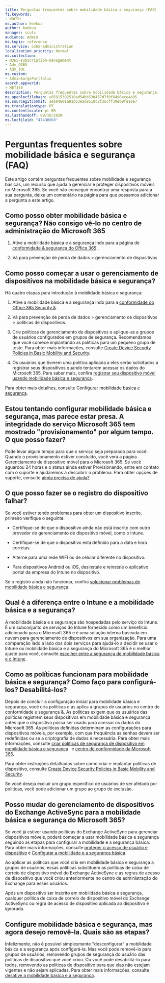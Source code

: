 ```yaml
---
title: Perguntas frequentes sobre mobilidade básica e segurança (FAQ)
f1.keywords:
- NOCSH
ms.author: kwekua
author: kwekua
manager: scotv
audience: Admin
ms.topic: reference
ms.service: o365-administration
localization_priority: Normal
ms.collection:
- M365-subscription-management
- Adm_O365
- Adm_TOC
ms.custom:
- AdminSurgePortfolio
search.appverid:
- MET150
description: Perguntas frequentes sobre mobilidade básica e segurança.
ms.openlocfilehash: e05815392510ad54bb530457d7f0f6490ece4a95
ms.sourcegitcommit: aeb94601a81db3ead8610c2f36cff30eb9fe10e7
ms.translationtype: MT
ms.contentlocale: pt-BR
ms.lasthandoff: 09/10/2020
ms.locfileid: "47430068"
---
```

# <a name="basic-mobility-and-security-frequently-asked-questions-faq"></a>Perguntas frequentes sobre mobilidade básica e segurança (FAQ)

Este artigo contém perguntas frequentes sobre mobilidade e segurança básicas, um recurso que ajuda a gerenciar e proteger dispositivos móveis no Microsoft 365. Se você não conseguir encontrar uma resposta para a sua pergunta, deixe um comentário na página para que possamos adicionar a pergunta a este artigo.

## <a name="how-can-i-get-basic-mobility-and-security-i-dont-see-it-in-the-microsoft-365-admin-center"></a>Como posso obter mobilidade básica e segurança? Não consigo vê-lo no centro de administração do Microsoft 365

1.  Ative a mobilidade básica e a segurança indo para a página de [conformidade & segurança do Office 365](https://protection.office.com/) .   

2.  Vá para prevenção de perda de dados > gerenciamento de dispositivos.   

## <a name="how-can-i-get-started-with-device-management-in-basic-mobility-and-security"></a>Como posso começar a usar o gerenciamento de dispositivos na mobilidade básica e segurança?

Há quatro etapas para introdução à mobilidade básica e segurança: 

1. Ative a mobilidade básica e a segurança indo para a [conformidade do Office 365 Security &](https://protection.office.com/).
    
2. Vá para prevenção de perda de dados > gerenciamento de dispositivos > políticas de dispositivos.
    
3. Crie políticas de gerenciamento de dispositivos e aplique-as a grupos de usuários configurados em grupos de segurança. Recomendamos que você comece implantando as políticas para um pequeno grupo de teste. Para obter mais informações, consulte [Create Device Security Policies in Basic Mobility and Security](create-device-security-policies.md).      

4. Os usuários que tiverem uma política aplicada a eles serão solicitados a registrar seus dispositivos quando tentarem acessar os dados do Microsoft 365. Para saber mais, confira [registrar seu dispositivo móvel usando mobilidade básica e segurança](enroll-your-mobile-device.md).

Para obter mais detalhes, consulte [Configurar mobilidade básica e segurança](set-up.md).

## <a name="im-trying-to-set-up-basic-mobility-and-security-but-it-seems-stuck-the-microsoft-365-service-health-has-been-showing-provisioning-for-a-while-what-can-i-do"></a>Estou tentando configurar mobilidade básica e segurança, mas parece estar presa. A integridade do serviço Microsoft 365 tem mostrado "provisionamento" por algum tempo. O que posso fazer?

Pode levar algum tempo para que o serviço seja preparado para você. Quando o provisionamento estiver concluído, você verá a página Gerenciamento de dispositivo móvel para o Microsoft 365. Se você aguardou 24 horas e o status ainda estiver Provisionando, entre em contato com o suporte e ajudaremos a descobrir o problema. Para obter opções de suporte, consulte [ainda precisa de ajuda?](https://support.microsoft.com/office/frequently-asked-questions-about-basic-mobility-and-security-3871f99c-c9db-4a23-86f9-902c1b02f58d#bkmk_needhelp) 

## <a name="what-can-i-do-if-device-enrollment-fails"></a>O que posso fazer se o registro do dispositivo falhar?

Se você estiver tendo problemas para obter um dispositivo inscrito, primeiro verifique o seguinte:

- Certifique-se de que o dispositivo ainda não está inscrito com outro provedor de gerenciamento de dispositivo móvel, como o Intune.
    
- Certifique-se de que o dispositivo está definido para a data e hora corretas.
    
- Alterne para uma rede WIFI ou de celular diferente no dispositivo.
    
- Para dispositivos Android ou iOS, desinstale e reinstale o aplicativo portal da empresa do Intune no dispositivo.
    
Se o registro ainda não funcionar, confira [solucionar problemas de mobilidade básica e segurança](troubleshoot.md).

## <a name="whats-the-difference-between-intune-and-basic-mobility-and-security"></a>Qual é a diferença entre o Intune e a mobilidade básica e a segurança?

A mobilidade básica e a segurança são hospedadas pelo serviço do Intune. É um subconjunto de serviços do Intune fornecido como um benefício adicionado para o Microsoft 365 e é uma solução interna baseada em nuvem para gerenciamento de dispositivos em sua organização. Para uma comparação lado a lado dos dois serviços para ajudá-lo a decidir se usar o Intune ou mobilidade básica e a segurança do Microsoft 365 é o melhor ajuste para você, consulte [escolher entre a segurança de mobilidade básica e o Intune](choose-between-basic-mobility-and-security-and-intune.md).

## <a name="how-do-policies-work-for-basic-mobility-and-security-how-do-i-set-them-up-disable-them"></a>Como as políticas funcionam para mobilidade básica e segurança? Como faço para configurá-los? Desabilitá-los?

Depois de concluir a configuração inicial para mobilidade básica e segurança, você cria políticas e as aplica a grupos de usuários no centro de conformidade e segurança &. As políticas exigem que os usuários das políticas registrem seus dispositivos em mobilidade básica e segurança antes que o dispositivo possa ser usado para acessar os dados do Microsoft 365. As políticas definidas determinam as configurações para dispositivos móveis, por exemplo, com que frequência as senhas devem ser redefinidas ou se a criptografia de dados é necessária. Para obter mais informações, consulte [criar políticas de segurança de dispositivo em mobilidade básica e segurança](create-device-security-policies.md)   e [centro de conformidade da Microsoft 365](https://support.microsoft.com/office/7e696a40-b86b-4a20-afcc-559218b7b1b8).

Para obter instruções detalhadas sobre como criar e implantar políticas de dispositivo, consulte [Create Device Security Policies in Basic Mobility and Security](create-device-security-policies.md).

Se você deseja excluir um grupo específico de usuários de ser afetado por políticas, você pode adicionar um grupo ao grupo de exclusão.

## <a name="can-i-switch-from-exchange-activesync-device-management-to-basic-mobility-and-security-for-microsoft-365"></a>Posso mudar do gerenciamento de dispositivos do Exchange ActiveSync para a mobilidade básica e segurança do Microsoft 365?

Se você já estiver usando políticas do Exchange ActiveSync para gerenciar dispositivos móveis, poderá começar a usar mobilidade básica e segurança seguindo as etapas para configurar a mobilidade e a segurança básica. Para obter mais informações, consulte [proteger o acesso de usuário e dispositivo](https://go.microsoft.com/fwlink/?LinkId=615145) e [Configurar a mobilidade e a segurança básica](set-up.md).

Ao aplicar as políticas que você cria em mobilidade básica e segurança a grupos de usuários, essas políticas substituem as políticas de caixa de correio de dispositivo móvel do Exchange ActiveSync e as regras de acesso de dispositivo que você criou anteriormente no centro de administração do Exchange para esses usuários.

Após um dispositivo ser inscrito em mobilidade básica e segurança, qualquer política de caixa de correio de dispositivo móvel do Exchange ActiveSync ou regra de acesso de dispositivo aplicada ao dispositivo é ignorada.

## <a name="i--set-up-basic-mobility-and-security-but-now-i-want-to-remove-it-what-are-the-steps"></a>Configure mobilidade básica e segurança, mas agora desejo removê-la. Quais são as etapas?

Infelizmente, não é possível simplesmente "desconfigurar" a mobilidade básica e a segurança após configurá-la. Mas você pode removê-lo para grupos de usuários, removendo grupos de segurança do usuário das políticas de dispositivo que você criou. Ou você pode desabilitá-lo para todos, removendo as políticas de dispositivo para que elas não estejam vigentes e não sejam aplicadas. Para obter mais informações, consulte [desative a mobilidade básica e a segurança](turn-off.md).

